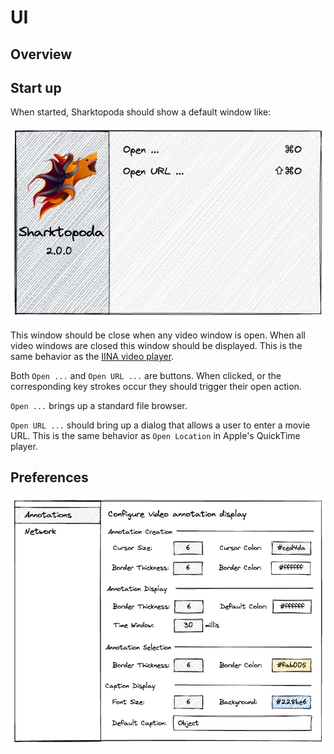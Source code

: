 # UI

## Overview  

## Start up

When started, Sharktopoda should show a default window like:

![Default](assets/Default.png)

This window should be close when any video window is open. When all video windows are closed this window should be displayed. This is the same behavior as the [IINA video player](https://iina.io/).

Both `Open ...` and `Open URL ...` are buttons. When clicked, or the corresponding key strokes occur they should trigger their open action.

`Open ...` brings up a standard file browser.

`Open URL ...` should bring up a dialog that allows a user to enter a movie URL. This is the same behavior as `Open Location` in Apple's QuickTime player.

## Preferences

![Annotation Preferences](assets/Prefs_Annotations.png)
